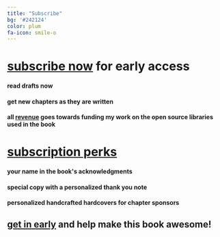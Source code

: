 ```yaml
---
title: "Subscribe"
bg: '#242124'
color: plum
fa-icon: smile-o
---
```


# [subscribe now](https://www.patreon.com/deep_learning) for early access

#### read drafts now

#### get new chapters as they are written

#### all [revenue](https://www.patreon.com/deep_learning) goes towards funding my work on the open source libraries used in the book

# [subscription perks](https://www.patreon.com/deep_learning)

#### your name in the book's acknowledgments

#### special copy with a personalized thank you note

#### personalized handcrafted hardcovers for chapter sponsors

## [get in early](https://www.patreon.com/deep_learning) and help make this book awesome!

